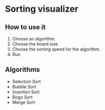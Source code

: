 # Sorting visualizer

## How to use it
1. Choose an algorithm.
2. Choose the board size.
4. Choose the sorting speed for the algorithm.
3. Run.

## Algorithms
* Selection Sort
* Bubble Sort
* Insertion Sort
* Bogo Sort
* Merge Sort
